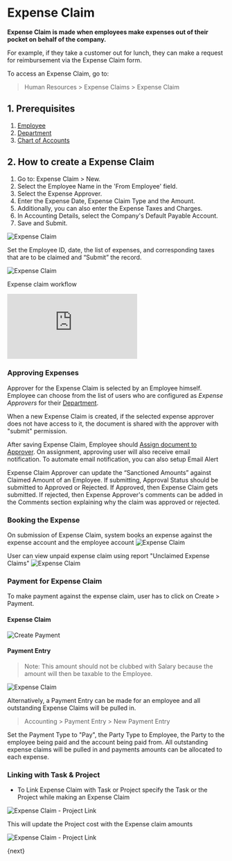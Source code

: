 <!-- add-breadcrumbs -->
# Expense Claim

**Expense Claim is made when employees make expenses out of their pocket on behalf of the company.**

For example, if they take a customer out for lunch, they can make a request for reimbursement via the Expense Claim form.

To access an Expense Claim, go to:

> Human Resources > Expense Claims > Expense Claim

## 1. Prerequisites

1. [Employee](/docs/user/manual/en/human-resources/employee)
1. [Department](/docs/user/manual/en/human-resources/department)
1. [Chart of Accounts](/docs/user/manual/en/accounts/chart-of-accounts)


## 2. How to create a Expense Claim

1. Go to: Expense Claim > New.
1. Select the Employee Name in the 'From Employee' field.
1. Select the Expense Approver.
1. Enter the Expense Date, Expense Claim Type and the Amount.
1. Additionally, you can also enter the Expense Taxes and Charges.
1. In Accounting Details, select the Company's Default Payable Account.
1. Save and Submit.

<img class="screenshot" alt="Expense Claim" src="{{docs_base_url}}/assets/img/human-resources/expense_claim.png">

Set the Employee ID, date, the list of expenses, and corresponding taxes that are to be claimed and “Submit” the record.

<img class="screenshot" alt="Expense Claim" src="{{docs_base_url}}/assets/img/human-resources/expense-claim-expenses.png">

Expense claim workflow
<div class="embed-container">
    <iframe src="https://www.youtube.com/embed/5SZHJF--ZFY?rel=0" frameborder="0" allow="autoplay; encrypted-media" allowfullscreen>
    </iframe>
</div>

### Approving Expenses

Approver for the Expense Claim is selected by an Employee himself. Employee can choose from the list of users who are configured as _Expense Approvers_ for their [Department](/docs/user/manual/en/human-resources/department).

When a new Expense Claim is created, if the selected expense approver does not have access to it, the document is shared with the approver with "submit" permission.

After saving Expense Claim, Employee should [Assign document to Approver](/docs/user/manual/en/using-erpnext/assignment). On assignment, approving user will also receive email notification. To automate email notification, you can also setup Email Alert

Expense Claim Approver can update the “Sanctioned Amounts” against Claimed Amount of an Employee. If submitting, Approval Status should be submitted to Approved or Rejected. If Approved, then Expense Claim gets submitted. If rejected, then Expense Approver's comments can be added in the Comments section explaining why the claim was approved or rejected.

### Booking the Expense

On submission of Expense Claim, system books an expense against the expense account and the employee account
<img class="screenshot" alt="Expense Claim" src="{{docs_base_url}}/assets/img/human-resources/expense_claim_book.png">

User can view unpaid expense claim using report "Unclaimed Expense Claims"
<img class="screenshot" alt="Expense Claim" src="{{docs_base_url}}/assets/img/human-resources/unclaimed_expense_claims.png">

### Payment for Expense Claim

To make payment against the expense claim, user has to click on Create > Payment.

#### Expense Claim

<img class="screenshot" alt="Create Payment" src="{{ docs_base_url }}/assets/img/human-resources/expense_claim_create_payment.png">

#### Payment Entry

> Note: This amount should not be clubbed with Salary because the amount will then be taxable to the Employee.

<img class="screenshot" alt="Expense Claim" src="{{docs_base_url}}/assets/img/human-resources/expense_claim_payment_entry.png">

Alternatively, a Payment Entry can be made for an employee and all outstanding Expense Claims will be pulled in.

> Accounting > Payment Entry > New Payment Entry

Set the Payment Type to "Pay", the Party Type to Employee, the Party to the employee being paid and the account being paid from. All outstanding expense claims will be pulled in and payments amounts can be allocated to each expense.

### Linking with Task & Project

* To Link Expense Claim with Task or Project specify the Task or the Project while making an Expense Claim

<img class="screenshot" alt="Expense Claim - Project Link" src="{{docs_base_url}}/assets/img/project/project-expense-claim-1.png">

This will update the Project cost with the Expense claim amounts

<img class="screenshot" alt="Expense Claim - Project Link" src="{{docs_base_url}}/assets/img/project/project-expense-claim-2.png">

{next}

